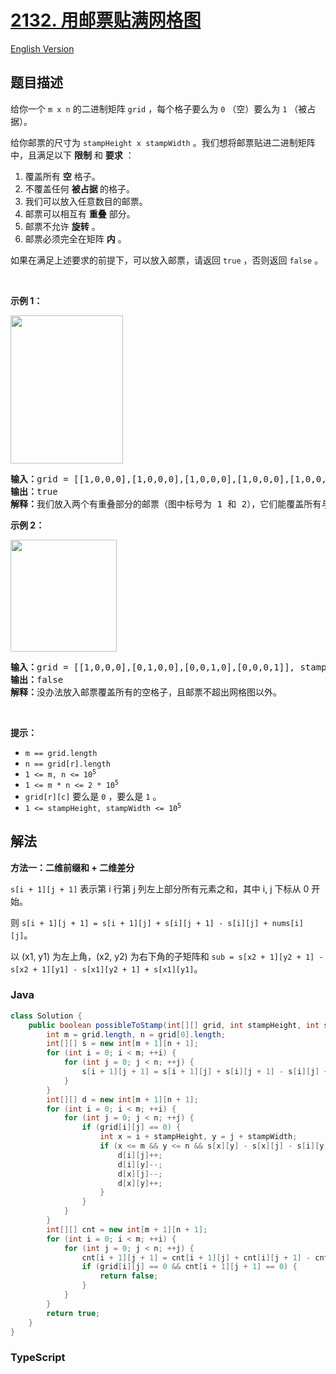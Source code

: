 # [2132. 用邮票贴满网格图](https://leetcode.cn/problems/stamping-the-grid)

[English Version](/solution/2100-2199/2132.Stamping%20the%20Grid/README_EN.md)

## 题目描述

<!-- 这里写题目描述 -->

<p>给你一个&nbsp;<code>m x n</code>&nbsp;的二进制矩阵&nbsp;<code>grid</code>&nbsp;，每个格子要么为&nbsp;<code>0</code>&nbsp;（空）要么为&nbsp;<code>1</code>&nbsp;（被占据）。</p>

<p>给你邮票的尺寸为&nbsp;<code>stampHeight x stampWidth</code>&nbsp;。我们想将邮票贴进二进制矩阵中，且满足以下&nbsp;<strong>限制</strong>&nbsp;和&nbsp;<strong>要求</strong>&nbsp;：</p>

<ol>
	<li>覆盖所有 <strong>空</strong>&nbsp;格子。</li>
	<li>不覆盖任何 <strong>被占据&nbsp;</strong>的格子。</li>
	<li>我们可以放入任意数目的邮票。</li>
	<li>邮票可以相互有 <strong>重叠</strong>&nbsp;部分。</li>
	<li>邮票不允许 <strong>旋转</strong>&nbsp;。</li>
	<li>邮票必须完全在矩阵 <strong>内</strong>&nbsp;。</li>
</ol>

<p>如果在满足上述要求的前提下，可以放入邮票，请返回&nbsp;<code>true</code>&nbsp;，否则返回<i>&nbsp;</i><code>false</code>&nbsp;。</p>

<p>&nbsp;</p>

<p><strong>示例 1：</strong></p>

<p><img alt="" src="https://fastly.jsdelivr.net/gh/doocs/leetcode@main/solution/2100-2199/2132.Stamping%20the%20Grid/images/ex1.png" style="width: 180px; height: 237px;"></p>

<pre><b>输入：</b>grid = [[1,0,0,0],[1,0,0,0],[1,0,0,0],[1,0,0,0],[1,0,0,0]], stampHeight = 4, stampWidth = 3
<b>输出：</b>true
<b>解释：</b>我们放入两个有重叠部分的邮票（图中标号为 1 和 2），它们能覆盖所有与空格子。
</pre>

<p><strong>示例 2：</strong></p>

<p><img alt="" src="https://fastly.jsdelivr.net/gh/doocs/leetcode@main/solution/2100-2199/2132.Stamping%20the%20Grid/images/ex2.png" style="width: 170px; height: 179px;"></p>

<pre><b>输入：</b>grid = [[1,0,0,0],[0,1,0,0],[0,0,1,0],[0,0,0,1]], stampHeight = 2, stampWidth = 2 
<b>输出：</b>false 
<b>解释：</b>没办法放入邮票覆盖所有的空格子，且邮票不超出网格图以外。
</pre>

<p>&nbsp;</p>

<p><strong>提示：</strong></p>

<ul>
	<li><code>m == grid.length</code></li>
	<li><code>n == grid[r].length</code></li>
	<li><code>1 &lt;= m, n &lt;= 10<sup>5</sup></code></li>
	<li><code>1 &lt;= m * n &lt;= 2 * 10<sup>5</sup></code></li>
	<li><code>grid[r][c]</code> 要么是&nbsp;<code>0</code>&nbsp;，要么是&nbsp;<code>1</code> 。</li>
	<li><code>1 &lt;= stampHeight, stampWidth &lt;= 10<sup>5</sup></code></li>
</ul>

## 解法

**方法一：二维前缀和 + 二维差分**

`s[i + 1][j + 1]` 表示第 i 行第 j 列左上部分所有元素之和，其中 i, j 下标从 0 开始。

则 `s[i + 1][j + 1] = s[i + 1][j] + s[i][j + 1] - s[i][j] + nums[i][j]`。

以 (x1, y1) 为左上角，(x2, y2) 为右下角的子矩阵和 `sub = s[x2 + 1][y2 + 1] - s[x2 + 1][y1] - s[x1][y2 + 1] + s[x1][y1]`。

### **Java**

```java
class Solution {
    public boolean possibleToStamp(int[][] grid, int stampHeight, int stampWidth) {
        int m = grid.length, n = grid[0].length;
        int[][] s = new int[m + 1][n + 1];
        for (int i = 0; i < m; ++i) {
            for (int j = 0; j < n; ++j) {
                s[i + 1][j + 1] = s[i + 1][j] + s[i][j + 1] - s[i][j] + grid[i][j];
            }
        }
        int[][] d = new int[m + 1][n + 1];
        for (int i = 0; i < m; ++i) {
            for (int j = 0; j < n; ++j) {
                if (grid[i][j] == 0) {
                    int x = i + stampHeight, y = j + stampWidth;
                    if (x <= m && y <= n && s[x][y] - s[x][j] - s[i][y] + s[i][j] == 0) {
                        d[i][j]++;
                        d[i][y]--;
                        d[x][j]--;
                        d[x][y]++;
                    }
                }
            }
        }
        int[][] cnt = new int[m + 1][n + 1];
        for (int i = 0; i < m; ++i) {
            for (int j = 0; j < n; ++j) {
                cnt[i + 1][j + 1] = cnt[i + 1][j] + cnt[i][j + 1] - cnt[i][j] + d[i][j];
                if (grid[i][j] == 0 && cnt[i + 1][j + 1] == 0) {
                    return false;
                }
            }
        }
        return true;
    }
}
```

### **TypeScript**
